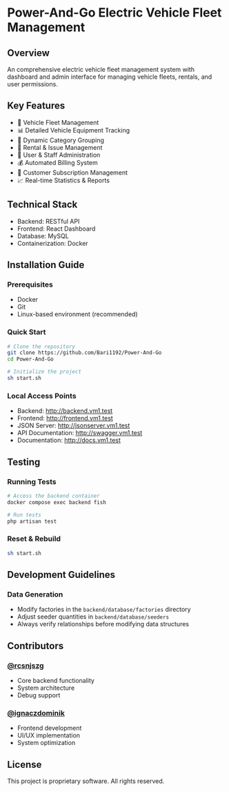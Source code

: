 # Power-And-Go Electric Vehicle Fleet Management

## Overview
An comprehensive electric vehicle fleet management system with dashboard and admin interface for managing vehicle fleets, rentals, and user permissions.

## Key Features
- 🚗 Vehicle Fleet Management
- 📊 Detailed Vehicle Equipment Tracking
- 🔄 Dynamic Category Grouping
- 📝 Rental & Issue Management
- 👥 User & Staff Administration
- 💰 Automated Billing System
- 🎫 Customer Subscription Management
- 📈 Real-time Statistics & Reports

## Technical Stack
- Backend: RESTful API
- Frontend: React Dashboard
- Database: MySQL
- Containerization: Docker

## Installation Guide

### Prerequisites
- Docker
- Git
- Linux-based environment (recommended)

### Quick Start
```bash
# Clone the repository
git clone https://github.com/Bari1192/Power-And-Go
cd Power-And-Go

# Initialize the project
sh start.sh
```

### Local Access Points
- Backend: http://backend.vm1.test
- Frontend: http://frontend.vm1.test
- JSON Server: http://jsonserver.vm1.test
- API Documentation: http://swagger.vm1.test
- Documentation: http://docs.vm1.test

## Testing

### Running Tests
```bash
# Access the backend container
docker compose exec backend fish

# Run tests
php artisan test
```

### Reset & Rebuild
```bash
sh start.sh
```

## Development Guidelines

### Data Generation
- Modify factories in the `backend/database/factories` directory
- Adjust seeder quantities in `backend/database/seeders`
- Always verify relationships before modifying data structures

## Contributors

### [@rcsnjszg](https://github.com/rcsnjszg)
- Core backend functionality
- System architecture
- Debug support

### [@ignaczdominik](https://github.com/ignaczdominik)
- Frontend development
- UI/UX implementation
- System optimization

## License
This project is proprietary software. All rights reserved.